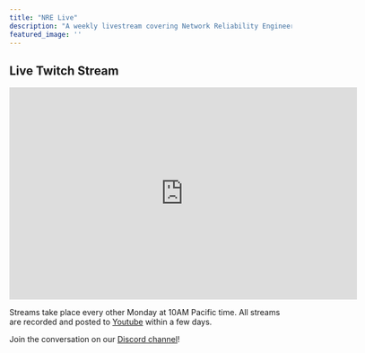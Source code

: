 ```yaml
---
title: "NRE Live"
description: "A weekly livestream covering Network Reliability Engineering principles, and NRE Labs news!"
featured_image: ''
---
```


## Live Twitch Stream

<iframe src="https://player.twitch.tv/?channel=nrelabs" frameborder="0" allowfullscreen="true" scrolling="no" height="378" width="620"></iframe>

Streams take place every other Monday at 10AM Pacific time. All streams are recorded and posted to [Youtube](https://www.youtube.com/channel/UCbfZq3sDGx6gmv7KRrhRh4g) within a few days.

Join the conversation on our [Discord channel](https://discord.gg/fRuSUyD)!